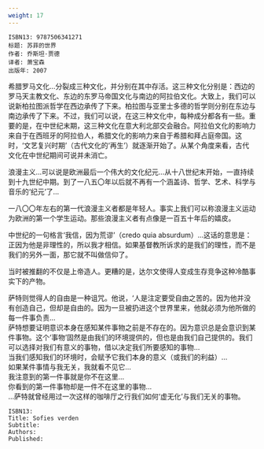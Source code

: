 ```yaml
---
weight: 17
---
```


```
ISBN13: 9787506341271
标题: 苏菲的世界
作者: 乔斯坦·贾德
译者: 萧宝森
出版年: 2007
```

希腊罗马文化…分裂成三种文化，并分别在其中存活。这三种文化分别是：西边的罗马天主教文化、东边的东罗马帝国文化与南边的阿拉伯文化。大致上，我们可以说新柏拉图派哲学在西边承传了下来。柏拉图与亚里士多德的哲学则分别在东边与南边承传了下来。不过，我们可以说，在这三种文化中，每种成分都各有一些。重要的是，在中世纪末期，这三种文化在意大利北部交会融合。阿拉伯文化的影响力来自于在西班牙的阿拉伯人，希腊文化的影响力来自于希腊和拜占庭帝国。这时，‘文艺复兴时期’（古代文化的‘再生’）就逐渐开始了。从某个角度来看，古代文化在中世纪期间可说并未消亡。

浪漫主义…可以说是欧洲最后一个伟大的文化纪元…从十八世纪末开始，一直持续到十九世纪中期。到了一八五〇年以后就不再有一个涵盖诗、哲学、艺术、科学与音乐的‘纪元’了…

一八〇〇年左右的第一代浪漫主义者都是年轻人。事实上我们可以称浪漫主义运动为欧洲的第一个学生运动。那些浪漫主义者有点像是一百五十年后的嬉皮。

中世纪的一句格言‘我信，因为荒谬’（credo quia absurdum）…这话的意思是：正因为他是非理性的，所以我才相信。如果基督教所诉求的是我们的理性，而不是我们的另外一面，那它就不叫做信仰了。

当时被推翻的不仅是上帝造人。更糟的是，达尔文使得人变成生存竞争这种冷酷事实下的产物。

萨特则觉得人的自由是一种诅咒。他说，‘人是注定要受自由之苦的。因为他并没有创造自己，但却是自由的。因为一旦被扔进这个世界里来，他就必须为他所做的每一件事负责…  
萨特想要证明意识本身在感知某件事物之前是不存在的。因为意识总是会意识到某件事物。这个‘事物’固然是由我们的环境提供的，但也是由我们自己提供的。我们可以选择对我们有意义的事物，借以决定我们所要感知的事物…  
当我们感知我们的环境时，会赋予它我们本身的意义（或我们的利益）…  
如果某件事情与我无关，我就看不见它…  
我注意到的第一件事就是你不在这里…  
你看到的第一件事物却是一件不在这里的事物…  
…萨特就曾经用过一次这样的咖啡厅之行我们如何‘虚无化’与我们无关的事物。

```
ISBN13: 
Title: Sofies verden
Subtitle: 
Authors: 
Published: 
```
